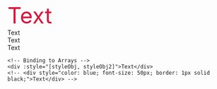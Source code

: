 <!DOCTYPE html>
<html lang="en">

<head>
  <meta charset="UTF-8">
  <meta name="viewport" content="width=device-width, initial-scale=1.0">
  <title>Document</title>
</head>

<body>
  <div id="app">
    <!-- Binding to Objects -->
    <div style="color: crimson; font-size: 50px;">Text</div>
    <div :style="{ color: activeColor, fontSize: fontSize + 'px'}">Text</div>
    <div :style="{ color: activeColor, 'font-size': fontSize + 'px'}">Text</div>
    <div :style="styleObj">Text</div>

    <!-- Binding to Arrays -->
    <div :style="[styleObj, styleObj2]">Text</div>
    <!-- <div style="color: blue; font-size: 50px; border: 1px solid black;">Text</div> -->
  </div>

  <script src="https://unpkg.com/vue@3/dist/vue.global.js"></script>
  <script>
    const { createApp, ref } = Vue

    const app = createApp({
      setup() {
        const activeColor = ref('crimson')
        const fontSize = ref(50)
        const styleObj = ref({
          color: activeColor,
          fontSize: fontSize.value + 'px'
          // ref 값 연산하는 경우 .value 주의
        })
        const styleObj2 = ref({
          color: 'blue',
          border: '1px solid black'
        })

        return {
          activeColor,
          fontSize,
          styleObj,
          styleObj2
        }
      }
    })

    app.mount('#app')
  </script>
</body>

</html>
